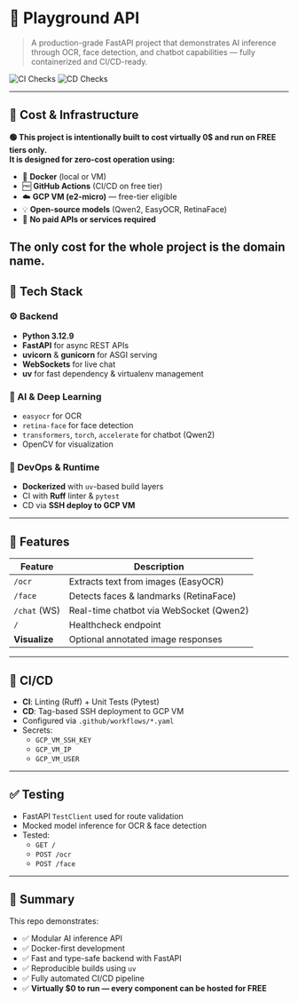 # 🧠 Playground API

> A production-grade FastAPI project that demonstrates AI inference through OCR, face detection, and chatbot capabilities — fully containerized and CI/CD-ready.

![CI Checks](https://github.com/tserdar/playground_api/actions/workflows/basic_ci_flow.yaml/badge.svg)
![CD Checks](https://github.com/tserdar/playground_api/actions/workflows/basic_cd_flow.yaml/badge.svg)

---

## 💸 Cost & Infrastructure

__🟢 This project is intentionally built to cost virtually 0$ and run on FREE tiers only.__  
__It is designed for zero-cost operation using:__

- 🐳 **Docker** (local or VM)
- 🆓 **GitHub Actions** (CI/CD on free tier)
- ☁️ **GCP VM (e2-micro)** — free-tier eligible
- 💡 **Open-source models** (Qwen2, EasyOCR, RetinaFace)
- 🔑 **No paid APIs or services required**

The only cost for the whole project is the domain name.
---

## 🧱 Tech Stack

### ⚙️ Backend
- **Python 3.12.9**
- **FastAPI** for async REST APIs
- **uvicorn** & **gunicorn** for ASGI serving
- **WebSockets** for live chat
- **uv** for fast dependency & virtualenv management

### 🤖 AI & Deep Learning
- `easyocr` for OCR
- `retina-face` for face detection
- `transformers`, `torch`, `accelerate` for chatbot (Qwen2)
- OpenCV for visualization

### 🐋 DevOps & Runtime
- **Dockerized** with `uv`-based build layers
- CI with **Ruff** linter & `pytest`
- CD via **SSH deploy to GCP VM**

---

## 🚀 Features

| Feature        | Description                              |
|----------------|------------------------------------------|
| `/ocr`         | Extracts text from images (EasyOCR)      |
| `/face`        | Detects faces & landmarks (RetinaFace)   |
| `/chat` (WS)   | Real-time chatbot via WebSocket (Qwen2)  |
| `/`            | Healthcheck endpoint                     |
| **Visualize**  | Optional annotated image responses       |

---

## 🔁 CI/CD

- **CI**: Linting (Ruff) + Unit Tests (Pytest)
- **CD**: Tag-based SSH deployment to GCP VM
- Configured via `.github/workflows/*.yaml`
- Secrets:
  - `GCP_VM_SSH_KEY`
  - `GCP_VM_IP`
  - `GCP_VM_USER`

---

## ✅ Testing

- FastAPI `TestClient` used for route validation
- Mocked model inference for OCR & face detection
- Tested:
  - `GET /`
  - `POST /ocr`
  - `POST /face`

---

## 📌 Summary

This repo demonstrates:
- ✅ Modular AI inference API
- ✅ Docker-first development
- ✅ Fast and type-safe backend with FastAPI
- ✅ Reproducible builds using `uv`
- ✅ Fully automated CI/CD pipeline
- ✅ __Virtually $0 to run — every component can be hosted for FREE__
